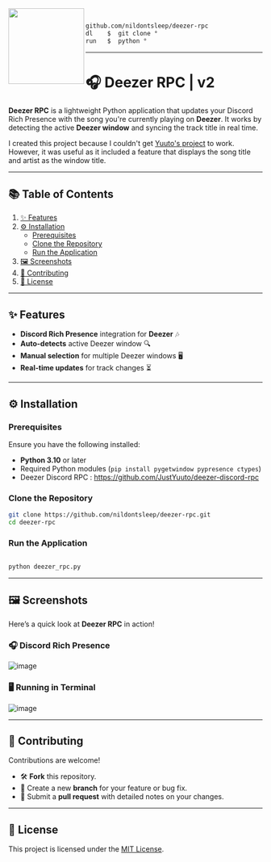 <img align="left" src="https://github.com/user-attachments/assets/00200b64-76f6-47ec-93d0-71277f99c12d" width="150"/>

```bash

github.com/nildontsleep/deezer-rpc
dl    $  git clone ° 
run   $  python °

```

---

# 🎧 Deezer RPC | v2

**Deezer RPC** is a lightweight Python application that updates your Discord Rich Presence with the song you're currently playing on **Deezer**. It works by detecting the active **Deezer window** and syncing the track title in real time.  

I created this project because I couldn't get [Yuuto's project](https://github.com/JustYuuto/deezer-discord-rpc) to work. However, it was useful as it included a feature that displays the song title and artist as the window title.  

---

## 📚 Table of Contents  

1. [✨ Features](#-features)  
2. [⚙️ Installation](#️-installation)  
   - [Prerequisites](#prerequisites)  
   - [Clone the Repository](#clone-the-repository)  
   - [Run the Application](#run-the-application)  
3. [🖼️ Screenshots](#️-screenshots)   
4. [🤝 Contributing](#-contributing)  
5. [📄 License](#-license)  

---

## ✨ Features  

- **Discord Rich Presence** integration for **Deezer** 🎶  
- **Auto-detects** active Deezer window 🔍  
- **Manual selection** for multiple Deezer windows 🖥️  
- **Real-time updates** for track changes ⏳  

---

## ⚙️ Installation  

### Prerequisites  

Ensure you have the following installed:  

- **Python 3.10** or later  
- Required Python modules (`pip install pygetwindow pypresence ctypes`)
- Deezer Discord RPC : https://github.com/JustYuuto/deezer-discord-rpc

### Clone the Repository  

```bash
git clone https://github.com/nildontsleep/deezer-rpc.git
cd deezer-rpc
```

### Run the Application  

```bash

python deezer_rpc.py
```

---

## 🖼️ Screenshots  

Here’s a quick look at **Deezer RPC** in action!  

### 🎧 Discord Rich Presence  

![image](https://github.com/user-attachments/assets/1acc6bfa-0ab7-4eb9-be21-fd43fe28c882)


### 🖥️ Running in Terminal  

![image](https://github.com/user-attachments/assets/ee4d4f86-a328-4fd7-b731-44143cf80ee8)



---

## 🤝 Contributing  

Contributions are welcome!  

- 🛠️ **Fork** this repository.  
- 🌟 Create a new **branch** for your feature or bug fix.  
- 📨 Submit a **pull request** with detailed notes on your changes.  

---

## 📄 License  

This project is licensed under the [MIT License](https://opensource.org/licenses/MIT).  
